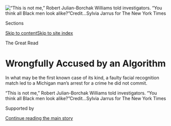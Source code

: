 <div id="app">

<div>

<div>

<div>

</div>

<div data-aria-hidden="false">

<div id="site-content" data-role="main">

<div>

<div class="css-1aor85t" style="opacity:0.000000001;z-index:-1;visibility:hidden">

<div class="css-1hqnpie">

<div class="css-epjblv">

<span class="css-17xtcya">[Technology](/section/technology)</span><span class="css-x15j1o">|</span><span class="css-fwqvlz">Wrongfully
Accused by an
Algorithm</span>

</div>

<div class="css-k008qs">

<div class="css-1iwv8en">

<span class="css-18z7m18"></span>

<div>

</div>

</div>

<span class="css-1n6z4y">https://nyti.ms/3dAQA89</span>

<div class="css-1705lsu">

<div class="css-4xjgmj">

<div class="css-4skfbu" data-role="toolbar" data-aria-label="Social Media Share buttons, Save button, and Comments Panel with current comment count" data-testid="share-tools">

  - 
  - 
  - 
  - 
    
    <div class="css-6n7j50">
    
    </div>

  - 
  - 

</div>

</div>

</div>

</div>

</div>

</div>

<div id="NYT_TOP_BANNER_REGION" class="css-11qgg8s">

</div>

<div id="fullBleedHeaderContent">

<div class="css-1mre5cn">

![<span class="css-16f3y1r e13ogyst0" data-aria-hidden="true">“This is
not me,” Robert Julian-Borchak Williams told investigators. “You think
all Black men look
alike?”</span><span class="css-cnj6d5 e1z0qqy90" itemprop="copyrightHolder"><span class="css-1ly73wi e1tej78p0">Credit...</span><span><span>Sylvia
Jarrus for The New York
Times</span></span></span>](https://static01.nyt.com/images/2020/06/24/business/24michigan-arrest1/24michigan-arrest1-articleLarge.jpg?quality=75&auto=webp&disable=upscale)

</div>

<div class="css-hy7cq4">

<div class="css-6cn7ki">

<div class="NYTAppHideMasthead css-1bcu9v6 e1suatyy0">

<div class="section css-1o1qe8k e1suatyy2">

<div class="css-cu5p7t er09x8g0">

<div class="css-6n7j50">

</div>

<span class="css-1dv1kvn">Sections</span>

[Skip to content](#site-content)[Skip to site index](#site-index)

</div>

<div class="css-10698na e1huz5gh0">

</div>

</div>

</div>

<span class="css-10ej3is ezdmqqa0">The Great Read</span>

<div class="css-1sojcmr ehdk2mb0">

# Wrongfully Accused by an Algorithm

</div>

In what may be the first known case of its kind, a faulty facial
recognition match led to a Michigan man’s arrest for a crime he did not
commit.

</div>

</div>

<div class="css-nwzfg5 e1gnum310">

<span class="css-1f9pvn2 technology">“This is not me,” Robert
Julian-Borchak Williams told investigators. “You think all Black men
look
alike?”</span><span class="css-cnj6d5 e1z0qqy90" itemprop="copyrightHolder"><span class="css-1ly73wi e1tej78p0">Credit...</span><span><span>Sylvia
Jarrus for The New York Times</span></span></span>

</div>

<div id="sponsor-wrapper" class="css-1hyfx7x">

<div id="sponsor-slug" class="css-19vbshk">

Supported by

</div>

[Continue reading the main
story](#after-sponsor)

<div id="sponsor" class="ad sponsor-wrapper" style="text-align:center;height:100%;display:block">

</div>

<div id="after-sponsor">

</div>

</div>

<div class="css-1wx1auc e1gnum311">

<div class="css-18e8msd">

<div class="css-vp77d3 epjyd6m0">

<div class="css-hus3qt ey68jwv0" data-aria-hidden="true">

[![Kashmir
Hill](https://static01.nyt.com/images/2020/07/24/business/author-hill-kashmir/author-hill-kashmir-thumbLarge-v2.png
"Kashmir Hill")](https://www.nytimes.com/by/kashmir-hill)

</div>

<div class="css-1baulvz">

By [<span class="css-1baulvz last-byline" itemprop="name">Kashmir
Hill</span>](https://www.nytimes.com/by/kashmir-hill)

</div>

</div>

  - 
    
    <div class="css-ld3wwf e16638kd2">
    
    Published June 24, 2020Updated Aug. 3,
    2020
    
    </div>

  - 
    
    <div class="css-4xjgmj">
    
    <div class="css-pvvomx" data-role="toolbar" data-aria-label="Social Media Share buttons, Save button, and Comments Panel with current comment count" data-testid="share-tools">
    
      - 
      - 
      - 
      - 
        
        <div class="css-6n7j50">
        
        </div>
    
      - 
      - 
    
    </div>
    
    </div>

</div>

</div>

</div>

<div class="section meteredContent css-1r7ky0e" name="articleBody" itemprop="articleBody">

<div class="css-1fanzo5 StoryBodyCompanionColumn">

<div class="css-53u6y8">

*Note: In response to this article, the Wayne County prosecutor’s office
said that Robert Julian-Borchak Williams could have the case and his
fingerprint data expunged. “We apologize,” the prosecutor, Kym L.
Worthy, said in a*
[*statement*](https://int.nyt.com/data/documenthelper/7046-facial-recognition-arrest/5a6d6d0047295fad363b/optimized/full.pdf#page=1)*,
adding, “This does not in any way make up for the hours that Mr.
Williams spent in jail.”*

</div>

</div>

<div class="audioFigureHeading">

### Listen to This Article

<span class="css-16qbtva">Audio Recording by Audm</span>

</div>

<div class="css-qe9gm7">

<div>

</div>

</div>

<div class="css-1fanzo5 StoryBodyCompanionColumn">

<div class="css-53u6y8">

*To hear more audio stories from publishers like The New York Times,
download*[**](https://www.audm.com/?utm_source=nytmag&utm_medium=embed&utm_campaign=left_behind_draper)[*Audm
for iPhone or
Android*](https://www.audm.com/?utm_source=nyt&utm_medium=embed&utm_campaign=wrongfully_accused_algorithm)*.*

On a Thursday afternoon in January, Robert Julian-Borchak Williams was
in his office at an automotive supply company when he got a call from
the Detroit Police Department telling him to come to the station to be
arrested. He thought at first that it was a prank.

An hour later, when he pulled into his driveway in a quiet subdivision
in Farmington Hills, Mich., a police car pulled up behind, blocking him
in. Two officers got out and handcuffed Mr. Williams on his front lawn,
in front of his wife and two young daughters, who were distraught. The
police wouldn’t say why he was being arrested, only showing him a piece
of paper with his photo and the words “felony warrant” and “larceny.”

</div>

</div>

<div class="css-1fanzo5 StoryBodyCompanionColumn">

<div class="css-53u6y8">

His wife, Melissa, asked where he was being taken. “Google it,” she
recalls an officer replying.

The police drove Mr. Williams to a detention center. He had his mug
shot, fingerprints and DNA taken, and was held overnight. Around noon on
Friday, two detectives took him to an interrogation room and placed
three pieces of paper on the table, face down.

“When’s the last time you went to a Shinola store?” one of the
detectives asked, in Mr. Williams’s recollection. Shinola is an upscale
boutique that sells watches, bicycles and leather goods in the trendy
Midtown neighborhood of Detroit. Mr. Williams said he and his wife had
checked it out when the store first opened in 2014.

The detective turned over the first piece of paper. It was a still image
from a surveillance video, showing a heavyset man, dressed in black and
wearing a red St. Louis Cardinals cap, standing in front of a watch
display. Five timepieces, worth $3,800, were shoplifted.

“Is this you?” asked the detective.

The second piece of paper was a close-up. The photo was blurry, but it
was clearly not Mr. Williams. He picked up the image and held it next to
his face.

“No, this is not me,” Mr. Williams said. “You think all black men look
alike?”

Mr. Williams knew that he had not committed the crime in question. What
he could not have known, as he sat in the interrogation room, is that
his case may be the first known account of an American being wrongfully
arrested based on a flawed match from a facial recognition algorithm,
according to experts on technology and the law.

</div>

</div>

<div class="css-1fanzo5 StoryBodyCompanionColumn">

<div class="css-53u6y8">

## A faulty system

A nationwide debate is raging about [racism in law
enforcement](https://www.nytimes.com/news-event/george-floyd-protests-minneapolis-new-york-los-angeles).
Across the country, millions are protesting not just the actions of
individual officers, but bias in the systems used to surveil communities
and identify people for prosecution.

Facial recognition systems have been used by police forces for [more
than two
decades](https://www.nytimes.com/2020/01/12/technology/facial-recognition-police.html).
Recent studies by
[M.I.T.](https://www.nytimes.com/2018/02/09/technology/facial-recognition-race-artificial-intelligence.html)
and the [National Institute of Standards and
Technology](https://www.nytimes.com/2019/12/19/technology/facial-recognition-bias.html),
or NIST, have found that while the technology works relatively well on
white men, the results are less accurate for other demographics, in part
because of a lack of diversity in the images used to develop the
underlying databases.

Last year, during a public hearing about the use of [facial recognition
in
Detroit](https://www.nytimes.com/2019/07/08/us/detroit-facial-recognition-cameras.html),
an assistant police chief was among those who raised concerns. “On the
question of false positives — that is absolutely factual, and it’s
well-documented,” James White said. “So that concerns me as an
African-American male.”

This month,
[Amazon](https://www.nytimes.com/2020/06/10/technology/amazon-facial-recognition-backlash.html),
[Microsoft](https://www.cnn.com/2020/06/18/tech/brad-smith-microsoft-facial-recognition/index.html)
and
[IBM](https://www.axios.com/ibm-is-exiting-the-face-recognition-business-62e79f09-34a2-4f1d-a541-caba112415c6.html)
announced they would stop or
[pause](https://www.nytimes.com/aponline/2020/06/11/business/bc-us-microsoft-police-facial-recognition.html)
their facial recognition offerings for law enforcement. The gestures
were largely symbolic, given that the companies are not big players in
the industry. The technology police departments use is supplied by
companies that aren’t household names, such as Vigilant Solutions,
Cognitec, NEC, Rank One Computing and [Clearview
AI](https://www.nytimes.com/2020/01/18/technology/clearview-privacy-facial-recognition.html).

Clare Garvie, a lawyer at Georgetown University’s Center on Privacy and
Technology, has written about problems with the [government’s use of
facial recognition](https://www.flawedfacedata.com/). She argues that
low-quality search images — such as a still image from a grainy
surveillance video — should be banned, and that the systems currently in
use should be tested rigorously for accuracy and bias.

“There are mediocre algorithms and there are good ones, and law
enforcement should only buy the good ones,” Ms. Garvie said.

About Mr. Williams’s experience in Michigan, she added: “I
[strongly](https://www.aclu.org/blog/privacy-technology/surveillance-technologies/florida-using-facial-recognition-convict-people)
[suspect](https://nymag.com/intelligencer/2019/11/the-future-of-facial-recognition-in-america.html)
this is not the first case to misidentify someone to arrest them for a
crime they didn’t commit. This is just the first time we know about it.”

</div>

</div>

<div class="css-1fanzo5 StoryBodyCompanionColumn">

<div class="css-53u6y8">

## In a perpetual lineup

</div>

</div>

<div class="css-79elbk" data-testid="photoviewer-wrapper">

<div class="css-z3e15g" data-testid="photoviewer-wrapper-hidden">

</div>

<div class="css-1a48zt4 ehw59r15" data-testid="photoviewer-children">

![<span class="css-16f3y1r e13ogyst0" data-aria-hidden="true">In October
2018, someone shoplifted five watches, worth $3,800, from a Shinola
store in
Detroit.</span><span class="css-cnj6d5 e1z0qqy90" itemprop="copyrightHolder"><span class="css-1ly73wi e1tej78p0">Credit...</span><span>Sylvia
Jarrus for The New York
Times</span></span>](https://static01.nyt.com/images/2020/06/24/business/24michigan-arrest4/merlin_173772126_cf489017-f4f1-4fb8-a049-bd15c81e623a-articleLarge.jpg?quality=75&auto=webp&disable=upscale)

</div>

</div>

<div class="css-1fanzo5 StoryBodyCompanionColumn">

<div class="css-53u6y8">

Mr. Williams’s case combines flawed technology with poor police work,
illustrating how facial recognition can go awry.

The Shinola shoplifting occurred in October 2018. Katherine Johnston, an
investigator at Mackinac Partners, a loss prevention firm, reviewed the
store’s surveillance video and sent a copy to the Detroit police,
according to their report.

Five months later, in March 2019, Jennifer Coulson, a digital image
examiner for the Michigan State Police, uploaded a “probe image” — a
still from the video, showing the man in the Cardinals cap — to the
state’s [facial recognition
database](https://www.michigan.gov/msp/0,4643,7-123-72297_64747_64749-357133--,00.html#:~:text=The%20Statewide%20Network%20of%20Agency,data%20for%20law%20enforcement%20access.).
The system would have [mapped the man’s face and
searched](https://www.michigan.gov/documents/msp/Facial_Recognition_FAQ_666807_7.pdf)
for similar ones in a collection of 49 million photos.

The state’s technology is supplied for [$5.5
million](https://www.michigan.gov/documents/buymichiganfirst/0200097_307265_7.pdf)
by a company called [DataWorks Plus](http://www.dataworksplus.com/).
Founded in South Carolina in 2000, the company first offered mug shot
management software, said Todd Pastorini, a general manager. In 2005,
the firm began to expand the product, adding face recognition tools
developed by outside vendors.

When one of these subcontractors develops an algorithm for recognizing
faces, DataWorks attempts to judge its effectiveness by running searches
using low-quality images of individuals it knows are present in a
system. “We’ve tested a lot of garbage out there,” Mr. Pastorini said.
These checks, he added, are not “scientific” — DataWorks does not
formally measure the systems’ accuracy or bias.

“We’ve become a pseudo-expert in the technology,” Mr. Pastorini said.

In Michigan, the DataWorks software used by the state police
incorporates components developed by the Japanese tech giant NEC and by
Rank One Computing, based in Colorado, according to Mr. Pastorini and a
state police spokeswoman. In 2019, algorithms from both companies were
included in [a federal
study](https://nvlpubs.nist.gov/nistpubs/ir/2019/NIST.IR.8280.pdf) of
over 100 facial recognition systems that found [they were
biased](https://www.nytimes.com/2019/12/19/technology/facial-recognition-bias.html),
falsely identifying African-American and Asian faces 10 times to 100
times more than Caucasian faces.

</div>

</div>

<div class="css-1fanzo5 StoryBodyCompanionColumn">

<div class="css-53u6y8">

Rank One’s chief executive, Brendan Klare, said the company had
developed a new algorithm for NIST to review that “tightens the
differences in accuracy between different demographic cohorts.”

After Ms. Coulson, of the state police, ran her search of the probe
image, the system [would have
provided](https://www.michigan.gov/documents/msp/Facial_Recognition_FAQ_666807_7.pdf)
a row of results generated by NEC and a row from Rank One, along with
confidence scores. Mr. Williams’s driver’s license photo was among the
matches. Ms. Coulson sent it to the Detroit police as an “Investigative
Lead Report.”

“This document is not a positive identification,” the file says in bold
capital letters at the top. “It is an investigative lead only and is not
probable cause for arrest.”

This is what technology providers and law enforcement always
[emphasize](https://www.nytimes.com/2019/07/08/us/detroit-facial-recognition-cameras.html)
when defending facial recognition: It is only supposed to be a clue in
the case, not a smoking gun. Before arresting Mr. Williams,
investigators might have sought other evidence that he committed the
theft, such as eyewitness testimony, location data from his phone or
proof that he owned the clothing that the suspect was wearing.

In this case, however, according to the Detroit police report,
investigators simply included Mr. Williams’s picture in a “6-pack photo
lineup” they created and showed to Ms. Johnston, Shinola’s
loss-prevention contractor, and she identified him. (Ms. Johnston
declined to
comment.)

## ‘I guess the computer got it wrong’

</div>

</div>

<div class="css-79elbk" data-testid="photoviewer-wrapper">

<div class="css-z3e15g" data-testid="photoviewer-wrapper-hidden">

</div>

<div class="css-1a48zt4 ehw59r15" data-testid="photoviewer-children">

<div class="css-1xdhyk6 erfvjey0">

<span class="css-1ly73wi e1tej78p0">Image</span>

<div class="css-zjzyr8">

<div data-testid="lazyimage-container" style="height:257.77777777777777px">

</div>

</div>

</div>

<span class="css-16f3y1r e13ogyst0" data-aria-hidden="true">The Detroit
Detention Center. Mr. Williams was held for 30
hours.</span><span class="css-cnj6d5 e1z0qqy90" itemprop="copyrightHolder"><span class="css-1ly73wi e1tej78p0">Credit...</span><span>Sylvia
Jarrus for The New York Times</span></span>

</div>

</div>

<div class="css-1fanzo5 StoryBodyCompanionColumn">

<div class="css-53u6y8">

Mr. Pastorini was taken aback when the process was described to him. “It
sounds thin all the way around,” he said.

</div>

</div>

<div class="css-1fanzo5 StoryBodyCompanionColumn">

<div class="css-53u6y8">

Mr. Klare, of Rank One, found fault with Ms. Johnston’s role in the
process. “I am not sure if this qualifies them as an eyewitness, or
gives their experience any more weight than other persons who may have
viewed that same video after the fact,” he said. John Wise, a spokesman
for NEC, said: “A match using facial recognition alone is not a means
for positive identification.”

The Friday that Mr. Williams sat in a Detroit police interrogation room
was the day before his 42nd birthday. That morning, his wife emailed his
boss to say he would miss work because of a family emergency; it broke
his four-year record of perfect attendance.

In Mr. Williams’s recollection, after he held the surveillance video
still next to his face, the two detectives leaned back in their chairs
and looked at one another. One detective, seeming chagrined, said to his
partner: “I guess the computer got it wrong.”

They turned over a third piece of paper, which was another photo of the
man from the Shinola store next to Mr. Williams’s driver’s license. Mr.
Williams again pointed out that they were not the same person.

Mr. Williams asked if he was free to go. “Unfortunately not,” one
detective said.

Mr. Williams was kept in custody until that evening, 30 hours after
being arrested, and released on a $1,000 personal bond. He waited
outside in the rain for 30 minutes until his wife could pick him up.
When he got home at 10 p.m., his five-year-old daughter was still awake.
She said she was waiting for him because he had said, while being
arrested, that he’d be right back.

She has since taken to playing “cops and robbers” and accuses her father
of stealing things, insisting on “locking him up” in the living
room.

</div>

</div>

<div class="css-1fanzo5 StoryBodyCompanionColumn">

<div class="css-53u6y8">

## Getting help

</div>

</div>

<div class="css-79elbk" data-testid="photoviewer-wrapper">

<div class="css-z3e15g" data-testid="photoviewer-wrapper-hidden">

</div>

<div class="css-1a48zt4 ehw59r15" data-testid="photoviewer-children">

<div class="css-1xdhyk6 erfvjey0">

<span class="css-1ly73wi e1tej78p0">Image</span>

<div class="css-zjzyr8">

<div data-testid="lazyimage-container" style="height:483.33333333333326px">

</div>

</div>

</div>

<span class="css-16f3y1r e13ogyst0" data-aria-hidden="true">Mr. Williams
with his wife, Melissa, and their daughters at home in Farmington Hills,
Mich.</span><span class="css-cnj6d5 e1z0qqy90" itemprop="copyrightHolder"><span class="css-1ly73wi e1tej78p0">Credit...</span><span>Sylvia
Jarrus for The New York Times</span></span>

</div>

</div>

<div class="css-1fanzo5 StoryBodyCompanionColumn">

<div class="css-53u6y8">

The Williams family contacted defense attorneys, most of whom, they
said, assumed Mr. Williams was guilty of the crime and quoted prices of
around $7,000 to represent him. Ms. Williams, a real estate marketing
director and food blogger, also
[tweeted](https://twitter.com/PPlates/status/1216813325310484481) at the
American Civil Liberties Union of Michigan, which took an immediate
interest.

*“*We’ve been active in trying to sound the alarm bells around facial
recognition, both as a threat to privacy when it works and a racist
threat to everyone when it doesn’t,” said Phil Mayor, an attorney at the
organization. “We know these stories are out there, but they’re hard to
hear about because people don’t usually realize they’ve been the victim
of a bad facial recognition search.”

Two weeks after his arrest, Mr. Williams took a vacation day to appear
in a Wayne County court for an arraignment. When the case was called,
the prosecutor moved to dismiss, but “without prejudice,” meaning Mr.
Williams could later be charged again.

Maria Miller, a spokeswoman for the prosecutor, said a second witness
had been at the store in 2018 when the shoplifting occurred, but had not
been asked to look at a photo lineup. If the individual makes an
identification in the future, she said, the office will decide whether
to issue charges.

A Detroit police spokeswoman, Nicole Kirkwood, said that for now, the
department “accepted the prosecutor’s decision to dismiss the case.” She
also said that the department updated its [facial recognition
policy](https://detroitmi.gov/sites/detroitmi.localhost/files/2019-07/FACIAL%20RECOGNITION%20Directive%20307.5_0.pdf)
in July 2019 so that it is only used to investigate violent crimes.

The department, she said in another statement, “does not make arrests
based solely on facial recognition. The investigator reviewed video,
interviewed witnesses, conducted a photo lineup.”

On Wednesday, the A.C.L.U. of Michigan filed a
[complaint](https://www.aclu.org/letter/aclu-michigan-complaint-re-use-facial-recognition)
with the city, asking for an absolute dismissal of the case, an apology
and the removal of Mr. Williams’s information from Detroit’s criminal
databases.

</div>

</div>

<div class="css-1fanzo5 StoryBodyCompanionColumn">

<div class="css-53u6y8">

The Detroit Police Department “should stop using facial recognition
technology as an investigatory tool,” Mr. Mayor wrote in the complaint,
adding, “as the facts of Mr. Williams’s case prove both that the
technology is flawed and that DPD investigators are not competent in
making use of such technology.”

Mr. Williams’s lawyer, Victoria Burton-Harris, said that her client is
“lucky,” despite what he went through.

“He is alive,” Ms. Burton-Harris said. *“*He is a very large man. My
experience has been, as a defense attorney, when officers interact with
very large men, very large black men, they immediately act out of fear.
They don’t know how to de-escalate a situation.”

## ‘It was humiliating’

Mr. Williams and his wife have not talked to their neighbors about what
happened. They wonder whether they need to put their daughters into
therapy. Mr. Williams’s boss advised him not to tell anyone at work.

“My mother doesn’t know about it. It’s not something I’m proud of,” Mr.
Williams said. “It’s humiliating.”

He has since figured out what he was doing the evening the shoplifting
occurred. He was driving home from work, and had posted a video to his
private Instagram because a song he loved came on — 1983’s “We Are One,”
by Maze and Frankie Beverly. The lyrics go:

> *I can’t understand*
> 
> *Why we treat each other in this way*
> 
> *Taking up time*
> 
> *With the silly silly games we play*

He had an alibi, had the Detroit police checked for
one.

</div>

</div>

<div class="audioFigureHeading">

<div class="css-1et479a">

![](https://static01.nyt.com/images/2017/01/29/podcasts/the-daily-album-art/the-daily-album-art-articleInline-v2.jpg?quality=75&auto=webp&disable=upscale)

</div>

### Listen to ‘The Daily’: Wrongfully Accused by an Algorithm

<span class="css-59o34k">In what may be the first known case of its
kind, a faulty facial recognition match led to a Michigan man’s arrest
for a crime he did not commit.</span>

</div>

<div class="css-qe9gm7">

<div>

<div class="css-1g7y0i5 e1drnplw0">

<div class="css-1ceswkc e1drnplw1">

</div>

<div class="css-f2fzwx e1drnplw2">

<div data-aria-labelledby="modal-title" data-role="region">

<div id="modal-title" class="css-mln36k">

transcript

</div>

<div class="css-pbq7ev">

</div>

<span>Back to The
Daily</span>

<div class="css-f6lhej">

<div class="css-1ialerq">

<div class="css-1701swk">

bars

</div>

<div>

<div class="css-1t7yl1y">

0:00/28:13

</div>

<div class="css-og85jy">

\-28:13

</div>

</div>

</div>

</div>

<div class="css-15fbio0">

<div class="css-1p4nyns">

transcript

## Listen to ‘The Daily’: Wrongfully Accused by an Algorithm

### Hosted by Annie Brown, produced by Lynsea Garrison, Austin Mitchell and Daniel Guillemette, and edited by Lisa Tobin and Larissa Anderson

#### In what may be the first known case of its kind, a faulty facial recognition match led to a Michigan man’s arrest for a crime he did not commit.

</div>

  - michael barbaro  
    From The New York Times, I’m Michael Barbaro. This is “The Daily.”

  - \[music\]  
    Today: Facial recognition is becoming an increasingly popular tool
    for solving crimes. The Daily’s Annie Brown speaks to Kashmir Hill
    about how that software is not treating everybody equally.
    
    It’s Monday, August 3.

  - kashmir hill  
    I’m just going the tape record with an app that I use. Do you guys
    have any questions or concerns before we start talking about what
    happened?

  - robert williams  
    No.

  - melissa williams  
    No.

annie brown

OK. So where do you think we should start the story of this case,
Kashmir?

kashmir hill

The story started, for the Williams family, in January of 2020.

  - robert williams  
    Melissa got the call first. I got the call from her.

kashmir hill

It’s a Thursday afternoon in Farmington Hills, Michigan, which is just
outside of Detroit.

  - melissa williams  
    So I picked up Julia from school. Regular Thursday.

kashmir hill

And Melissa Williams, a realtor, is driving home from work. She’s
picking up her daughter.

  - melissa williams  
    And so it was right around, like, 4 o’clock. And I got a call.

kashmir hill

And she gets a call from somebody who says they’re a police officer.

  - melissa williams  
    They immediately said, we’re calling about Robert from an incident
    in 2018. He needs to turn himself in. So I was confused off the bat.

kashmir hill

She is white. And her husband, Robert Williams, is Black.

  - melissa williams  
    And they said, we assume you’re his baby mama or that you’re not
    together anymore. And —

  - kashmir hill  
    What?

  - melissa williams  
    Yeah. I said, that’s my husband. And what is this regarding? And
    they said, we can’t tell you. But he needs to come turn himself in.
    And I said, well, why didn’t you call him? And they said, can’t you
    just give him a message?

annie brown

Wait. So why is this officer calling her?

kashmir hill

She doesn’t know why the officer is calling her. All she knows is that
the police want to be in touch with her husband. So she gives the
officer her husband’s number. And then she calls Robert.

  - melissa williams  
    And I said, I just got a really weird call. I was like, what did you
    do? Like, what is this about?

kashmir hill

And while they’re talking, Robert Williams gets a call from the police
department.

  - robert williams  
    Of course, I answered the other line. And he said he was a detective
    from Detroit and that I need to come turn myself in. So of course
    I’m like, for what? And he’s like, well, I can’t tell you over the
    phone. So I’m like, well, I can’t turn myself in then.

kashmir hill

It was a couple of days before his birthday. So he thought maybe it was
a prank call. But it became pretty clear that the person was serious.

  - robert williams  
    About, uh, probably ten minutes later, I pull in the driveway.

kashmir hill

And when he pulls into his driveway, a police car pulls in behind him,
blocking him in. And two officers get out.

  - robert williams  
    Yeah. So I get out of the car. And the driver, like, runs up. And
    he’s like, are you Robert Williams? I’m like, yeah. He’s like,
    you’re under arrest. I’m like, no I’m not. And the guy comes up
    with, like, a white sheet of paper. And it’s said “felony warrant”
    on the top, “larceny.” And I’m confused, like, isn’t larceny
    stealing?

kashmir hill

His wife comes out with his two young daughters. And his oldest
daughter, who’s 5, is watching this happen.

  - robert williams  
    I said, Juju (ph), go back in the house. I’ll be back in a minute.
    They’re just making a mistake. The guy, the other cop, is behind me
    with his handcuffs out already. So he’s like, come on, man. You
    already — you know the drill. And I’m like, what?

kashmir hill

The officers arrest him. They have to use two pairs of handcuffs to get
his hands behind his back, because he’s a really big guy.

  - robert williams  
    We started moving seats around, trying to get me in the back of this
    little bitty Impala. And off we go.

kashmir hill

And then they drive to the detention center.

\[music\]

  - robert williams  
    I took fingerprints. I took —

  - kashmir hill  
    Your mug shot.

  - robert williams  
    Mug shot pictures.

kashmir hill

Then he’s put in a cell to sleep overnight.

  - robert williams  
    At this point, I’m in a holding cell with two other guys. And
    they’re like, what you in here for? And I’m like, I don’t know.

  - kashmir hill  
    So when do you actually find out why you’ve been arrested, beyond
    this kind of vague larceny?

  - robert williams  
    Um, so — well, maybe like noon the next day.

kashmir hill

Around noon the next day, he is taken to an interrogation room. And
there’s two detectives there. And they have three pieces of paper face
down in front of them. And they turn over the first sheet of paper. And
it’s a picture from a surveillance video of a large Black man standing
in a store, wearing a red Cardinals cap and a black jacket. And the
detectives ask, is this you?

  - robert williams  
    I laugh a little bit, and I say, no, that’s not me. So then he turns
    over another paper.

kashmir hill

And they turn over a second piece of paper, which is just a close up of
that same guy’s face.

  - robert williams  
    And he says I guess that’s not you either. And I said, no. This is
    not me.

kashmir hill

So Robert picks the piece of paper up, holds it next to his own face —

  - robert williams  
    I was like, what you think, all Black men look alike?

kashmir hill

— and says, do all Black men look the same to you?

annie brown

So what’s your understanding, Kashmir, of what happened to bring Robert
Williams into that police department?

kashmir hill

So Robert Williams had no idea what was happening. But two years
earlier, in October 2018, a man who was not him walked into a Shinola
store in downtown Detroit. And Shinola is kind of like a high-end store
that sells expensive watches and bikes. So this man came in. He was
there for a few minutes. He stole five watches worth $3,800 and walked
out. None of the employees there actually saw the theft occur. And so
they had to review the surveillance footage. And they found the moment
it happened. So they sent that surveillance footage picture that Robert
Williams had been shown to the Detroit police. And the police turned to
what a lot of police turn to these days when they have a suspect that
they don’t recognize — a facial recognition system. So they ran a search
on this, what they call a probe image, this picture for the surveillance
video, which is really grainy. It’s not a very good photo. And the way
these systems work is that they have access not just to mug shots but
also to driver’s license photos. You get a bunch of different results.
And there’s a human involved who decides which of the results looks the
most like the person who committed the crime.

annie brown

Mm. So you’re saying the facial recognition algorithm basically created
a lineup of potential suspects. And then from that lineup, someone picks
the person that they think looks the most like the man in the
surveillance video.

kashmir hill

Right. And so that is how they wound up arresting Robert Williams.

\[music\]

So back in this room, the two detectives now have the real Robert
Williams in front of them. And he doesn’t look like this guy.

  - robert williams  
    You know, they sat back and looked at each other and was like, with
    the oops face, right? Says, so I guess the computer got it wrong
    too.

kashmir hill

And so they kind of leaned back and said, I guess the computer got it
wrong.

  - robert williams  
    Well, the computer got it wrong is what threw me off. And I’m like,
    computer got it wrong?

annie brown

And what is the significance of that statement, “that the computer got
it wrong“?

kashmir hill

So this was an admission by the detectives that it was a computer that
had pointed the finger at Robert Williams. And that’s significant,
because this is the first documented case of an innocent person being
arrested because of a flawed facial recognition match.

\[music\]

annie brown

And just to put all of this into context for a second, the last time
that you and I talked, Kashmir, we were talking about a different
development in facial recognition — this new algorithm being used by
some police departments that drew from pictures all over social media
and all over the internet to make a kind of super algorithm. But the
fear wasn’t that it wasn’t accurate. It was almost that it was too
accurate, that it knew too much. But what you’re describing is something
altogether different. Right?

kashmir hill

So when we talk about facial recognition, we often think of it as a
monolith, that there’s kind of one facial recognition. But in fact,
there’s a bunch of different companies that all have their own
algorithms. And some work well. And some don’t work well. And some work
well sometimes. Like, identifying a really clear photo is a lot easier
than identifying surveillance footage.

annie brown

And why wouldn’t police departments be using the most sophisticated, the
most kind of up-to-date version of this software?

kashmir hill

I mean, this is where you run into just bureaucracy. Right? You have
contracts with companies that go back years and just a lot of different
vendors. And so in this case, I tried to figure out exactly whose
algorithms were responsible for Robert Williams getting arrested. And I
had to really dig down. And I discovered the police had no idea. You
know, they contract out to a company called DataWorks Plus. And
DataWorks Plus contracts out to two other companies called N.E.C. and
Rank One that actually supply the algorithm. It’s this whole chain of
companies that are involved. And there is no standardized testing.
There’s no one really regulating this. There’s just nobody saying
which algorithms, you know, pass the test to be used by law enforcement.
It’s just up to police officers, who, for the most part, seem to be just
testing it in the field to see if it works, if it’s identifying the
right people.

But the really big problem is that these systems have been proven to be
biased.

\[music\]

michael barbaro

We’ll be right back.

annie brown

So, Kashmir, help me understand how an algorithm can become biased.

kashmir hill

Well, the bias tends to come from how the algorithm is trained. And
these algorithms tend to be trained by basically feeding them with a
bunch of images of people. But the problem with the algorithms is that
they tended to be trained with non-diverse data sets.

annie brown

Mm.

kashmir hill

So one good example is that many of the algorithms used by law
enforcement in the U.S., by government in the U.S., are very good at
recognizing white men and not as good at recognizing Black people or
Asian-Americans. But if you go to an algorithm from a company in China,
where they fed it with a lot of images of Asian people, they’re really
good at recognizing Asian people and not as good at recognizing white
men. So you can just, you can see the biases that come in from the kind
of data that we feed into these systems.

annie brown

And is this a widely agreed upon reality — that because of these
methods, the algorithms used in the U.S. are just worse at identifying
faces that aren’t white men?

kashmir hill

Yeah. A few years ago, an M.I.T. researcher did this study and found
that facial recognition algorithms were biased to be able to recognize
white men better. And shortly after that, NIST, the National Institute
of Standards and Technology, decide to run its own study on this. And it
found the same thing. It looked at over 100 different algorithms. And it
found that they were biased. And actually, the two algorithms that were
at the heart of this case — the Robert Williams’s case — were in that
study.

annie brown

So the algorithm that was used by this police department was actually
studied by the federal government and was proven to be biased against
faces like Robert Williams.

kashmir hill

Exactly.

annie brown

So given these widely-understood problems with these algorithms, how can
police departments justify continuing to use them?

kashmir hill

So police departments are aware of the bias problem. But they feel that
face recognition is just too valuable a tool in their tool set to solve
crimes. And their defense is that they never arrest somebody based on
facial recognition alone, that facial recognition is only what they call
an investigative lead. It doesn’t supply probable cause for arrest.

So what police are supposed to do is they get a facial recognition
match, and you’re supposed to do more investigating. So you could go to
the person’s social media account and see if there are other photos of
them wearing the same clothes that they were wearing on the day they
committed this crime. Or, you know, you can try to get proof that they
were in that part of town on the day that the theft occurred. You know,
try to get location data. Basically, find other evidence that this
person is the person that committed the crime.

The detectives just went to the woman who had spotted the theft on the
video and showed her a photo of six people — they call it a six pack.
And she said Robert Williams looked the most like the person that was in
the video.

annie brown

Mm. So they’re supposed to use the facial recognition match as a kind of
clue. And then the protocol calls for them to do more police work to
verify it. But in this case, they basically just had someone watch the
video and then identify Robert Williams as the one who looks most like
the guy in the video.

kashmir hill

Yeah, they just did facial recognition a second time, but with a human
who’s not actually trained. And they didn’t do any other investigating.
Based on that, they went out and they arrested Mr. Williams.

annie brown

But if the police had done their job correctly — if they had looked into
his social media accounts, if they had tried to get his location data
from his phone records, essentially surveilling him more closely —
wouldn’t that be its own sort of violation? Just because their
technology wrongfully identified this man, he gets more closely watched
by the police without his knowledge.

kashmir hill

Right. And this is actually what police asked the facial recognition
vendors to do. They want to have more, what you call false positives,
because they want to have the greatest pool of possible suspects that
they can, because they want to find the bad guy.

annie brown

Huh.

kashmir hill

But there’s a real toll from that.

annie brown

Hmm.

kashmir hill

I just, you know, as a person who’s been reporting on technology for a
decade, I just think people trust computers. And even when we know
something is flawed, if it’s a computer telling us to do it, we just
think it’s right. And this is why we always used to see, for a long
time, when mapping technology was first being developed and it wasn’t
that great, you know, people would drive into lakes. They would drive
over cliffs, because a mapping app said, you’re supposed to go straight
here.

annie brown

Right.

kashmir hill

And even though they could look and see that their life is going to be
in danger, they would think, well, this app must know what it’s talking
about. That’s facial recognition now. And when I was reporting this
story, all the experts I talked to said this is surely not the first
case where somebody has been mistakenly — an innocent person has been
mistakenly arrested because of a bad face recognition match. But usually
people don’t find out about it. Police don’t tell people that they’re
there because of face recognition.

annie brown

Hmm.

kashmir hill

Usually, when they charge them, they’ll just say they were identified
through investigative means. It’s kind of a vague, “There were clues
that pointed at you.” In that way, Robert’s case was unusual, because
there was so little evidence against him. They basically had to tell him
that they used facial recognition, you know, to put him there.

annie brown

Right. They showed him what most people don’t get to see, which is this
false match between his photo and the photo of the crime.

kashmir hill

Right.

annie brown

And what’s happened since Robert was arrested?

kashmir hill

So Robert had to hire a lawyer to defend himself. But when he went to
the hearing, the prosecutor decided to drop the case. But they dropped
it without prejudice, which meant that they could charge him again.

annie brown

For the same crime?

kashmir hill

With the same crime. So as I was reporting out the story, you know, I
went to the prosecutor’s office. I went to the Detroit Police
Department. And I said, you know, what happened here? Did you have any
other evidence? This just seems like a clear misfire and misuse of
facial recognition. And everyone involved was pretty defensive and said,
well, you know, there might be more evidence that proves that Robert
Williams did it.

But after the story came out, everybody’s tune changed dramatically.
Prosecutors office apologized, said that Robert Williams shouldn’t have
spent any time in jail. The Detroit Police Department said this was a
horrible investigation. The police officers involved just did this all
wrong. This isn’t how it’s supposed to work. And they said that Robert
Williams would have his information expunged from the system — his mug
shot, his DNA. And they personally apologized to the Williams family,
though the Williams family told me that no one ever actually called them
to personally apologize.

annie brown

But he can no longer be charged in the future for this crime?

kashmir hill

That’s exactly right.

annie brown

And what about their use of facial recognition software? Has there been
any change there?

kashmir hill

So one thing the Detroit Police Department said was, well, this was a
case that predates this new policy we have that says, you know, we’re
only supposed to be using facial recognition for violent crimes.

annie brown

Hmm. And what do you make of that? Why only use this tool for that?

kashmir hill

Well, their justification is that when it comes to violent crimes, when
it comes to murder, you know, rape, they need to solve these cases. And
they’ll use any clue they can to do it, including facial recognition.
But I think about something that Robert’s wife said.

  - melissa williams  
    When they pulled up to our house, they were already combative on the
    phone. They were aggressive in the doorway to me. What if he had
    been argumentative? If he’d been defensive, if he hadn’t complied,
    you know, what could that have turned into in our yard? Like, it
    could have went a different way. And the recent news has shown us
    that it definitely could have went a different way.

\[music\]

  - kashmir hill  
    Do you feel like there’s a shame to this, that the police arrested
    you even though you did nothing?

  - robert williams  
    It’s a little humiliating. You know, it’s not something that easily
    rolls off the tongue, like, oh yeah, and guess what? I got arrested.

\[music\]

annie brown

And what about for Robert himself? What has life been like for him after
the arrest?

kashmir hill

So this was very embarrassing for him and kind of painful in some ways.
So he had a perfect attendance at work until that day that he was
arrested. And his wife had to email his boss and say that they had a
family emergency and that he couldn’t show up that day. Once he did tell
his boss what happened, his boss said, you know, you don’t want to tell
other people at work. You know, it could be bad for you. The night he
got home, his daughter — his 5-year-old was still awake.

  - robert williams  
    Julia was still up. And I was like, what are you doing up? And she
    was like, I’m waiting for you. And I was like, I told you I’ll be
    right back. And she was like, you didn’t come right back though. So
    I just kept telling her that they made a mistake. And it just took
    longer than we expected. But —

kashmir hill

She started wanting to play cops and robbers. And she would always
pretend like he was the robber who stole something, and she would need
to lock him up in the living room.

annie brown

Hmm.

  - melissa williams  
    Oh yeah. She told us that she told one of her — Jackson, her friend
    at school. And we weren’t sure, did she tell her teacher? Did she
    tell her friends? We were not sure. And we didn’t know what to say
    to people. Like, just bring it up out of nowhere, like, oh yeah, in
    case anyone mentioned it, he was arrested, but he didn’t do
    anything.

  - kashmir hill  
    Has this made you look back to see where you — like, where you were
    October 2018?

  - robert williams  
    Yeah. I pulled it up. At the time, I was on my Facebook or on my
    Instagram Live.

kashmir hill

He has since looked back and realized that he had posted to Instagram at
basically the same time as the shoplifting was occurring. He was driving
home from work, and a song came on the radio that his mother loved: the
song “We Are One” by Maze and Frankie Beverly.

  - robert williams  
    I was singing songs on my way home in the car.

annie brown

So if the cops had looked in to his social media, if they had tried to
verify that it was possible that he could have committed this crime,
they could have found this video.

kashmir hill

Right. If the police had done a real investigation, they would have
found out he had an alibi that day.

  - archived recording  
    \[“WE ARE ONE” PLAYING\]

annie brown

Kashmir, thank you so much.

kashmir hill

Thank you.

\[music\]

michael barbaro

We’ll be right back.

Here’s what else you need to know today. Federal unemployment benefits
have expired for tens of millions of Americans after Congress failed to
reach a deal to renew them last week.

  - archived recording  
    So what do you say to those 30 million Americans who are now without
    federal unemployment help?

  - archived recording (nancy pelosi)  
    I say to them, talk to President Trump. He’s the one who is standing
    in the way of that. We have been for the $600. They have a $200
    proposal, which does not meet the needs of America’s working
    families. And —

michael barbaro

In interviews on Sunday with ABC’s “This Week,” House Speaker Nancy
Pelosi blamed Republicans for demanding a drastic cut in the weekly
benefit, while Treasury Secretary Steve Mnuchin claimed that the $600
payments risked overpaying unemployed workers.

  - archived recording  
    So you do think it is a disincentive to find a job if you have that
    extra $600?

  - archived recording (steven mnuchin)  
    There’s no question. In certain cases where we’re paying people more
    stay home than to work, that’s created issues in the entire economy.

michael barbaro

And The Times reports that July was a devastating month for the pandemic
in the U.S. The country recorded nearly 2 million new infections, twice
as many as any previous month.

  - archived recording (deborah birx)  
    I want to be very clear. What we’re seeing today is different from
    March and April. It is extraordinarily widespread. It’s into the
    rural as equal urban areas.

michael barbaro

In an interview on Sunday with CNN, Dr. Deborah Birx, a top White House
adviser on the pandemic, acknowledged that the United States has failed
to contain the virus.

  - archived recording (deborah birx)  
    And to everybody who lives in a rural area, you are not immune or
    protected from this virus. And that’s why we keep saying, no matter
    where you live in America, you need to wear a mask and socially
    distance. Do the personal hygiene —

michael barbaro

That’s it for “The Daily.” I’m Michael Barbaro. See you tomorrow.

\[music\]

</div>

</div>

</div>

</div>

</div>

</div>

<div class="css-1fanzo5 StoryBodyCompanionColumn">

<div class="css-53u6y8">

Aaron Krolik contributed reporting.

</div>

</div>

<div>

</div>

</div>

<div>

</div>

<div>

</div>

<div>

</div>

<div>

<div id="bottom-wrapper" class="css-1ede5it">

<div id="bottom-slug" class="css-l9onyx">

Advertisement

</div>

[Continue reading the main
story](#after-bottom)

<div id="bottom" class="ad bottom-wrapper" style="text-align:center;height:100%;display:block;min-height:90px">

</div>

<div id="after-bottom">

</div>

</div>

</div>

</div>

</div>

## Site Index

<div>

</div>

## Site Information Navigation

  - [© <span>2020</span> <span>The New York Times
    Company</span>](https://help.nytimes.com/hc/en-us/articles/115014792127-Copyright-notice)

<!-- end list -->

  - [NYTCo](https://www.nytco.com/)
  - [Contact
    Us](https://help.nytimes.com/hc/en-us/articles/115015385887-Contact-Us)
  - [Work with us](https://www.nytco.com/careers/)
  - [Advertise](https://nytmediakit.com/)
  - [T Brand Studio](http://www.tbrandstudio.com/)
  - [Your Ad
    Choices](https://www.nytimes.com/privacy/cookie-policy#how-do-i-manage-trackers)
  - [Privacy](https://www.nytimes.com/privacy)
  - [Terms of
    Service](https://help.nytimes.com/hc/en-us/articles/115014893428-Terms-of-service)
  - [Terms of
    Sale](https://help.nytimes.com/hc/en-us/articles/115014893968-Terms-of-sale)
  - [Site
    Map](https://spiderbites.nytimes.com)
  - [Help](https://help.nytimes.com/hc/en-us)
  - [Subscriptions](https://www.nytimes.com/subscription?campaignId=37WXW)

</div>

</div>

</div>

</div>
